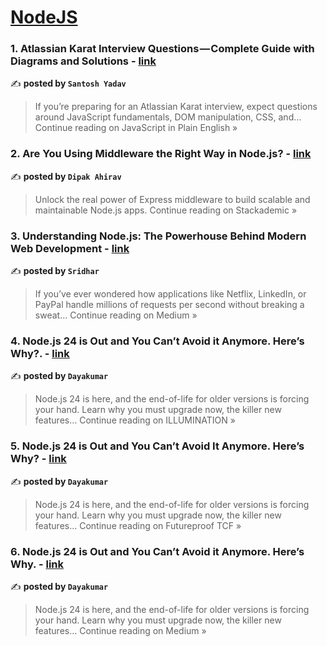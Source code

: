 
<h1><a href=https://medium.com/tag/nodejs/recommended target="_blank" rel="noopener noreferrer">NodeJS</a></h1>
<h3>1. Atlassian Karat Interview Questions — Complete Guide with Diagrams and Solutions - <a href="https://javascript.plainenglish.io/atlassian-karat-interview-questions-complete-guide-with-diagrams-and-solutions-3cb6b3bcc56a?source=rss------nodejs-5" target="_blank" rel="noopener noreferrer">link</a></h3>

✍️ **posted by `Santosh Yadav`**

<blockquote>If you’re preparing for an Atlassian Karat interview, expect questions around JavaScript fundamentals, DOM manipulation, CSS, and…
Continue reading on JavaScript in Plain English »</blockquote>

<h3>2. Are You Using Middleware the Right Way in Node.js? - <a href="https://blog.stackademic.com/are-you-using-middleware-the-right-way-in-node-js-fe246302a2d9?source=rss------nodejs-5" target="_blank" rel="noopener noreferrer">link</a></h3>

✍️ **posted by `Dipak Ahirav`**

<blockquote>Unlock the real power of Express middleware to build scalable and maintainable Node.js apps.
Continue reading on Stackademic »</blockquote>

<h3>3.  Understanding Node.js: The Powerhouse Behind Modern Web Development - <a href="https://medium.com/@sridharsubbaiya1234/understanding-node-js-the-powerhouse-behind-modern-web-development-98182dfaf342?source=rss------nodejs-5" target="_blank" rel="noopener noreferrer">link</a></h3>

✍️ **posted by `Sridhar`**

<blockquote>If you’ve ever wondered how applications like Netflix, LinkedIn, or PayPal handle millions of requests per second without breaking a sweat…
Continue reading on Medium »</blockquote>

<h3>4. Node.js 24 is Out and You Can’t Avoid it Anymore. Here’s Why?. - <a href="https://medium.com/illumination/node-js-24-is-out-and-you-cant-avoid-it-anymore-here-s-why-09e93e62c7e7?source=rss------nodejs-5" target="_blank" rel="noopener noreferrer">link</a></h3>

✍️ **posted by `Dayakumar`**

<blockquote>Node.js 24 is here, and the end-of-life for older versions is forcing your hand. Learn why you must upgrade now, the killer new features…
Continue reading on ILLUMINATION »</blockquote>

<h3>5. Node.js 24 is Out and You Can’t Avoid It Anymore. Here’s Why? - <a href="https://medium.com/futureproof-earnings/node-js-24-is-out-and-you-cant-avoid-it-anymore-here-s-why-d6d27dcaa76d?source=rss------nodejs-5" target="_blank" rel="noopener noreferrer">link</a></h3>

✍️ **posted by `Dayakumar`**

<blockquote>Node.js 24 is here, and the end-of-life for older versions is forcing your hand. Learn why you must upgrade now, the killer new features…
Continue reading on Futureproof TCF »</blockquote>

<h3>6. Node.js 24 is Out and You Can’t Avoid it Anymore. Here’s Why. - <a href="https://medium.com/@dayakumar06588/node-js-24-is-out-and-you-cant-avoid-it-anymore-here-s-why-621b19b17a4d?source=rss------nodejs-5" target="_blank" rel="noopener noreferrer">link</a></h3>

✍️ **posted by `Dayakumar`**

<blockquote>Node.js 24 is here, and the end-of-life for older versions is forcing your hand. Learn why you must upgrade now, the killer new features…
Continue reading on Medium »</blockquote>

